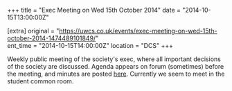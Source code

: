 +++
title = "Exec Meeting on Wed 15th October 2014"
date = "2014-10-15T13:00:00Z"

[extra]
original = "https://uwcs.co.uk/events/exec-meeting-on-wed-15th-october-2014-1474489101849/"    
ent_time = "2014-10-15T14:00:00Z"
location = "DCS"
+++

Weekly public meeting of the society's exec, where all important decisions of the society are discussed. Agenda appears on forum (sometimes) before the meeting, and minutes are posted [here](https://uwcs.co.uk/minutes/1/). Currently we seem to meet in the student common room.

